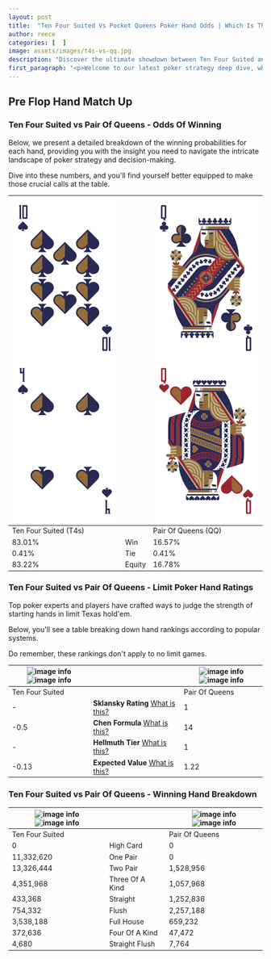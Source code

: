 ```yaml
---
layout: post
title:  "Ten Four Suited Vs Pocket Queens Poker Hand Odds | Which Is The Better Hand In Poker? A Complete Guide"
author: reece
categories: [  ]
image: assets/images/t4s-vs-qq.jpg
description: "Discover the ultimate showdown between Ten Four Suited and Pair Of Queens in poker! Uncover the odds, strategies, and scenarios where one hand triumphs over the other. Get ready to up your poker game with this thrilling analysis."
first_paragraph: "<p>Welcome to our latest poker strategy deep dive, where we're pitting two distinct hands against each other in a high-stakes showdown: Ten Four Suited vs Pair Of Queens.</p><p>In the dynamic world of poker, every decision counts, and knowing which hand holds the upper hand is key to your success at the table.</p><p>In this article, we'll dissect these two hands, explore the scenarios where one dominates the other, and equip you with the knowledge to make strategic choices that can tip the odds in your favor.</p><p>Get ready to unravel the intriguing dynamics of these poker hands and elevate your game to new heights.</p>"
---
```




[comment]: # (sp0)

## Pre Flop Hand Match Up

<div class="table hand-ratings" markdown="1"> 



### Ten Four Suited vs Pair Of Queens - Odds Of Winning

Below, we present a detailed breakdown of the winning probabilities for each hand, providing you with the insight you need to navigate the intricate landscape of poker strategy and decision-making. 

Dive into these numbers, and you'll find yourself better equipped to make those crucial calls at the table.


    
| ![image info](assets/images/hand1/t.png) ![image info](assets/images/hand1/4.png) |  | ![image info](assets/images/hand2/q.png) ![image info](assets/images/hand2/qo.png) |
| -------- | -------- | -------- |
| Ten Four Suited (T4s) |  | Pair Of Queens (QQ) |
| 83.01% | Win | 16.57% |
| 0.41% | Tie | 0.41% |
| 83.22% | Equity | 16.78% |




[comment]: # (sp1)



### Ten Four Suited vs Pair Of Queens - Limit Poker Hand Ratings

Top poker experts and players have crafted ways to judge the strength of starting hands in limit Texas hold'em. 

Below, you'll see a table breaking down hand rankings according to popular systems. 

Do remember, these rankings don't apply to no limit games.


    
| ![image info](https://www.riverpairs.com/assets/images/hand1/t.png) ![image info](https://www.riverpairs.com/assets/images/hand1/4.png) |  | ![image info](https://www.riverpairs.com/assets/images/hand2/q.png) ![image info](https://www.riverpairs.com/assets/images/hand2/qo.png) |
| -------- | -------- | -------- |
| Ten Four Suited |  | Pair Of Queens |
| - | **Sklansky Rating** [What is this?](/sklansky-rating-explained) | 1 |
| -0.5 | **Chen Formula** [What is this?](/chen-formula-explained) | 14 |
| - | **Hellmuth Tier** [What is this?](/Hellmuth-tier-explained) | 1 |
| -0.13 | **Expected Value** [What is this?](/expected-value-explained) | 1.22 |




[comment]: # (sp2)



### Ten Four Suited vs Pair Of Queens - Winning Hand Breakdown


    
| ![image info](https://www.riverpairs.com/assets/images/hand1/t.png) ![image info](https://www.riverpairs.com/assets/images/hand1/4.png) |  | ![image info](https://www.riverpairs.com/assets/images/hand2/q.png) ![image info](https://www.riverpairs.com/assets/images/hand2/qo.png) |
| -------- | -------- | -------- |
| Ten Four Suited |  | Pair Of Queens |
| 0 | High Card | 0 |
| 11,332,620 | One Pair | 0 |
| 13,326,444 | Two Pair | 1,528,956 |
| 4,351,968 | Three Of A Kind | 1,057,968 |
| 433,368 | Straight | 1,252,836 |
| 754,332 | Flush | 2,257,188 |
| 3,538,188 | Full House | 659,232 |
| 372,636 | Four Of A Kind | 47,472 |
| 4,680 | Straight Flush | 7,764 |




[comment]: # (sp3)



</div>

[comment]: # (sp4)



[comment]: # (sp5)

